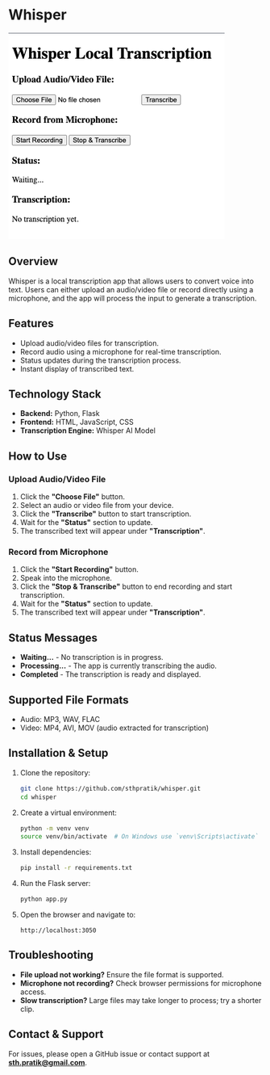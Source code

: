 # Whisper
![alt text](image.png)
## Overview
Whisper is a local transcription app that allows users to convert voice into text. Users can either upload an audio/video file or record directly using a microphone, and the app will process the input to generate a transcription.

## Features
- Upload audio/video files for transcription.
- Record audio using a microphone for real-time transcription.
- Status updates during the transcription process.
- Instant display of transcribed text.

## Technology Stack
- **Backend:** Python, Flask
- **Frontend:** HTML, JavaScript, CSS
- **Transcription Engine:** Whisper AI Model

## How to Use

### Upload Audio/Video File
1. Click the **"Choose File"** button.
2. Select an audio or video file from your device.
3. Click the **"Transcribe"** button to start transcription.
4. Wait for the **"Status"** section to update.
5. The transcribed text will appear under **"Transcription"**.

### Record from Microphone
1. Click the **"Start Recording"** button.
2. Speak into the microphone.
3. Click the **"Stop & Transcribe"** button to end recording and start transcription.
4. Wait for the **"Status"** section to update.
5. The transcribed text will appear under **"Transcription"**.

## Status Messages
- **Waiting...** - No transcription is in progress.
- **Processing...** - The app is currently transcribing the audio.
- **Completed** - The transcription is ready and displayed.

## Supported File Formats
- Audio: MP3, WAV, FLAC
- Video: MP4, AVI, MOV (audio extracted for transcription)

## Installation & Setup
1. Clone the repository:
   ```bash
   git clone https://github.com/sthpratik/whisper.git
   cd whisper
   ```
2. Create a virtual environment:
   ```bash
   python -m venv venv
   source venv/bin/activate  # On Windows use `venv\Scripts\activate`
   ```
3. Install dependencies:
   ```bash
   pip install -r requirements.txt
   ```
4. Run the Flask server:
   ```bash
   python app.py
   ```
5. Open the browser and navigate to:
   ```
   http://localhost:3050
   ```

## Troubleshooting
- **File upload not working?** Ensure the file format is supported.
- **Microphone not recording?** Check browser permissions for microphone access.
- **Slow transcription?** Large files may take longer to process; try a shorter clip.

## Contact & Support
For issues, please open a GitHub issue or contact support at **sth.pratik@gmail.com**.

